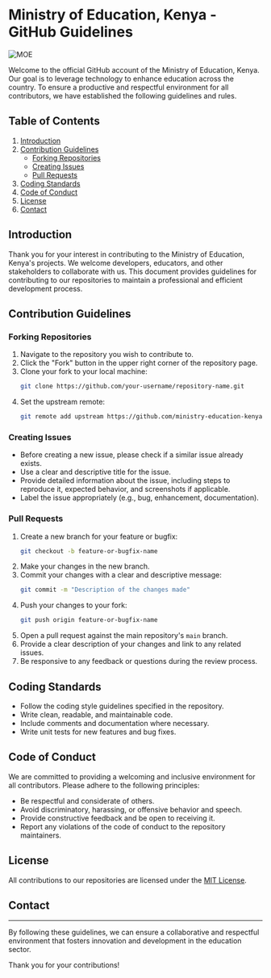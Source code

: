 # Ministry of Education, Kenya - GitHub Guidelines
![MOE](https://github.com/MINISTRY-OF-EDUCATION-ICT/.github/assets/80811007/2e2ac8b3-2129-4147-94aa-efe8ab8c9cc9)

Welcome to the official GitHub account of the Ministry of Education, Kenya. Our goal is to leverage technology to enhance education across the country. To ensure a productive and respectful environment for all contributors, we have established the following guidelines and rules.

## Table of Contents
1. [Introduction](#introduction)
2. [Contribution Guidelines](#contribution-guidelines)
   - [Forking Repositories](#forking-repositories)
   - [Creating Issues](#creating-issues)
   - [Pull Requests](#pull-requests)
3. [Coding Standards](#coding-standards)
4. [Code of Conduct](#code-of-conduct)
5. [License](#license)
6. [Contact](#contact)

## Introduction
Thank you for your interest in contributing to the Ministry of Education, Kenya's projects. We welcome developers, educators, and other stakeholders to collaborate with us. This document provides guidelines for contributing to our repositories to maintain a professional and efficient development process.

## Contribution Guidelines

### Forking Repositories
1. Navigate to the repository you wish to contribute to.
2. Click the "Fork" button in the upper right corner of the repository page.
3. Clone your fork to your local machine:
    ```bash
    git clone https://github.com/your-username/repository-name.git
    ```
4. Set the upstream remote:
    ```bash
    git remote add upstream https://github.com/ministry-education-kenya/repository-name.git
    ```

### Creating Issues
- Before creating a new issue, please check if a similar issue already exists.
- Use a clear and descriptive title for the issue.
- Provide detailed information about the issue, including steps to reproduce it, expected behavior, and screenshots if applicable.
- Label the issue appropriately (e.g., bug, enhancement, documentation).

### Pull Requests
1. Create a new branch for your feature or bugfix:
    ```bash
    git checkout -b feature-or-bugfix-name
    ```
2. Make your changes in the new branch.
3. Commit your changes with a clear and descriptive message:
    ```bash
    git commit -m "Description of the changes made"
    ```
4. Push your changes to your fork:
    ```bash
    git push origin feature-or-bugfix-name
    ```
5. Open a pull request against the main repository's `main` branch.
6. Provide a clear description of your changes and link to any related issues.
7. Be responsive to any feedback or questions during the review process.

## Coding Standards
- Follow the coding style guidelines specified in the repository.
- Write clean, readable, and maintainable code.
- Include comments and documentation where necessary.
- Write unit tests for new features and bug fixes.

## Code of Conduct
We are committed to providing a welcoming and inclusive environment for all contributors. Please adhere to the following principles:
- Be respectful and considerate of others.
- Avoid discriminatory, harassing, or offensive behavior and speech.
- Provide constructive feedback and be open to receiving it.
- Report any violations of the code of conduct to the repository maintainers.

## License
All contributions to our repositories are licensed under the [MIT License](LICENSE).

## Contact


---

By following these guidelines, we can ensure a collaborative and respectful environment that fosters innovation and development in the education sector.

Thank you for your contributions!
